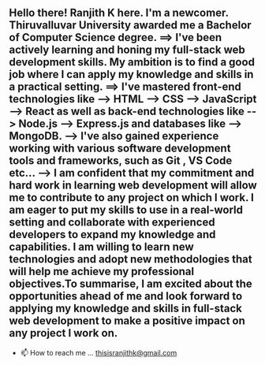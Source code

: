 Hello there!
Ranjith K here.
I'm a newcomer. Thiruvalluvar University awarded me a Bachelor of Computer Science degree.
==>  I've been actively learning and honing my full-stack web development skills. My ambition is to find a good job where I can apply my knowledge and skills in a practical setting. 
==> I've mastered front-end technologies like 
                              --> HTML
                              --> CSS
                              --> JavaScript
                              --> React
 as well as back-end technologies like 
                              --> Node.js
                              --> Express.js
 and databases like
                              --> MongoDB.
-->  I've also gained experience working with various software development tools and frameworks, such as Git , VS Code etc...
-->  I am confident that my commitment and hard work in learning web development will allow me to contribute to any project on which I work. I am eager to put my skills to use in a real-world setting and collaborate with experienced developers to expand my knowledge and capabilities. I am willing to learn new technologies and adopt new methodologies that will help me achieve my professional objectives.To summarise, I am excited about the opportunities ahead of me and look forward to applying my knowledge and skills in full-stack web development to make a positive impact on any project I work on.
- 
- 📫 How to reach me ... thisisranjithk@gmail.com

<!---
ranjith7265/ranjith7265 is a ✨ special ✨ repository because its `README.md` (this file) appears on your GitHub profile.
You can click the Preview link to take a look at your changes.
--->
